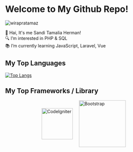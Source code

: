 # Welcome to My Github Repo!
<p align="left"> <img src="https://komarev.com/ghpvc/?username=Sanditamah&label=Profile%20views&color=0e75b6&style=flat" alt="wirapratamaz" /> </p>  

👋 Hai, It's me Sandi Tamalia Herman!  
🔍 I’m interested in PHP & SQL  
📚 I’m currently learning JavaScript, Laravel, Vue  

## My Top Languages
[![Top Langs](https://github-readme-stats.vercel.app/api/top-langs/?username=Sanditamah&layout=compact)](https://github.com/Sanditamah/github-readme-stats)  

## My Top Frameworks / Library

<div style="display: flex; justify-content: center; align-items: center; gap: 20px;">
  <img alt="CodeIgniter" width="100" src="https://raw.githubusercontent.com/Sanditamah/Sanditamah/main/codeigniter.png" />
  <img alt="Bootstrap" width="150" src="https://raw.githubusercontent.com/Sanditamah/Sanditamah/main/bootstrap.png" />
</div>
